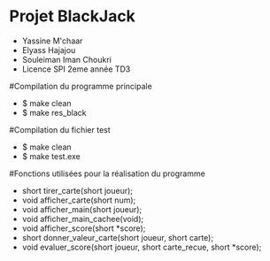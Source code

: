 Projet BlackJack 
=================

- Yassine M'chaar
- Elyass Hajajou
- Souleiman Iman Choukri
- Licence SPI 2eme année
TD3

#Compilation du programme principale

- $ make clean
- $ make res_black

#Compilation du fichier test

- $ make clean
- $ make test.exe


#Fonctions utilisées pour la réalisation du programme

- short tirer_carte(short joueur);
- void afficher_carte(short num);
- void afficher_main(short joueur);
- void afficher_main_cachee(void);
- void afficher_score(short *score);
- short donner_valeur_carte(short joueur, short carte);
- void evaluer_score(short joueur, short carte_recue, short *score);



